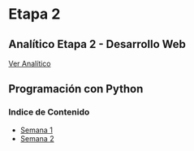 # Etapa 2

## Analítico Etapa 2 - Desarrollo Web

[Ver Analítico](https://campus-informatorio.chaco.gob.ar/mod/resource/view.php?id=638)

## Programación con Python

### Indice de Contenido

- [Semana 1](./semana1.md)
- [Semana 2](./semana2.md)
